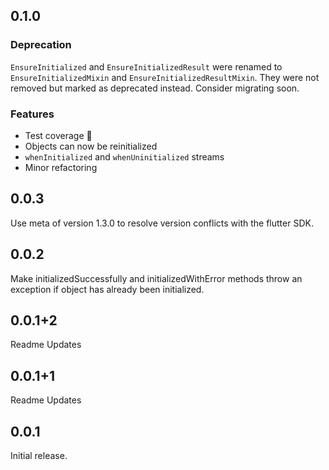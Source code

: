 ## 0.1.0

### Deprecation

`EnsureInitialized` and `EnsureInitializedResult` were renamed to `EnsureInitializedMixin` and `EnsureInitializedResultMixin`. They were not removed but marked as deprecated instead. Consider migrating soon.

### Features

- Test coverage 💪
- Objects can now be reinitialized
- `whenInitialized` and `whenUninitialized` streams
- Minor refactoring

## 0.0.3

Use meta of version 1.3.0 to resolve version conflicts with the flutter SDK.

## 0.0.2

Make initializedSuccessfully and initializedWithError methods throw an exception if object has already been initialized.

## 0.0.1+2

Readme Updates

## 0.0.1+1

Readme Updates

## 0.0.1

Initial release.
